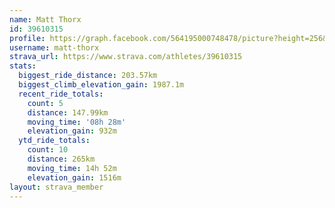 ```yaml
---
name: Matt Thorx
id: 39610315
profile: https://graph.facebook.com/564195000748478/picture?height=256&width=256
username: matt-thorx
strava_url: https://www.strava.com/athletes/39610315
stats:
  biggest_ride_distance: 203.57km
  biggest_climb_elevation_gain: 1987.1m
  recent_ride_totals:
    count: 5
    distance: 147.99km
    moving_time: '08h 28m'
    elevation_gain: 932m
  ytd_ride_totals:
    count: 10
    distance: 265km
    moving_time: 14h 52m
    elevation_gain: 1516m
layout: strava_member
--- 
```

